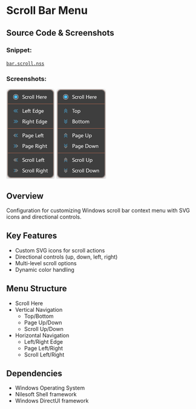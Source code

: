 # Scroll Bar Menu

## Source Code & Screenshots

### Snippet:
[`bar.scroll.nss`](/ext.others/bar.scroll.nss)

### Screenshots:
![Screenshot 1](/ext.others/bar.scroll.1.png)
![Screenshot 2](/ext.others/bar.scroll.2.png)

## Overview
Configuration for customizing Windows scroll bar context menu with SVG icons and directional controls.

## Key Features
- Custom SVG icons for scroll actions
- Directional controls (up, down, left, right)
- Multi-level scroll options
- Dynamic color handling

## Menu Structure
- Scroll Here
- Vertical Navigation
  - Top/Bottom
  - Page Up/Down
  - Scroll Up/Down
- Horizontal Navigation
  - Left/Right Edge
  - Page Left/Right
  - Scroll Left/Right

## Dependencies
- Windows Operating System
- Nilesoft Shell framework
- Windows DirectUI framework
